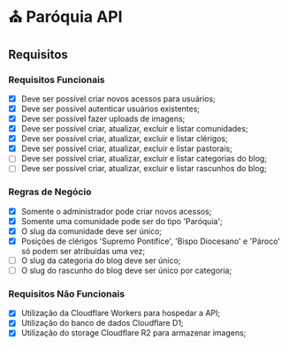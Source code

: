 # ⛪ Paróquia API

## Requisitos

### Requisitos Funcionais

- [x] Deve ser possível criar novos acessos para usuários;
- [x] Deve ser possível autenticar usuários existentes;
- [x] Deve ser possível fazer uploads de imagens;
- [x] Deve ser possível criar, atualizar, excluir e listar comunidades;
- [x] Deve ser possível criar, atualizar, excluir e listar clérigos;
- [x] Deve ser possível criar, atualizar, excluir e listar pastorais;
- [ ] Deve ser possível criar, atualizar, excluir e listar categorias do blog;
- [ ] Deve ser possível criar, atualizar, excluir e listar rascunhos do blog;

### Regras de Negócio

- [x] Somente o administrador pode criar novos acessos;
- [x] Somente uma comunidade pode ser do tipo 'Paróquia';
- [x] O slug da comunidade deve ser único;
- [x] Posições de clérigos 'Supremo Pontífice', 'Bispo Diocesano' e 'Pároco' só podem ser atribuídas uma vez;
- [ ] O slug da categoria do blog deve ser único;
- [ ] O slug do rascunho do blog deve ser único por categoria;

### Requisitos Não Funcionais

- [x] Utilização da Cloudflare Workers para hospedar a API;
- [x] Utilização do banco de dados Cloudflare D1;
- [x] Utilização do storage Cloudflare R2 para armazenar imagens;
